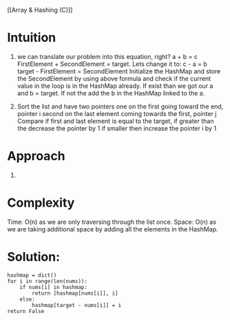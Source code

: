 [[Array & Hashing (C)]]
# **Intuition**
1. we can translate our problem into this equation, right? 
	a + b = c 
	FirstElement + SecondElement = target.
	Lets change it to:
	c - a = b
	target - FirstElement = SecondElement
	Initialize the HashMap and store the SecondElement by using above formula and check if the current value in the loop is in the HashMap already. 
	If exist than we got our a and b = target. If not the add the b in the HashMap linked to the a.

2. Sort the list and have two pointers
	one on the first going toward the end, pointer i
	second on the last element coming towards the first, pointer j
	Compare if first and last element is equal to the target, if greater than the decrease the pointer by 1
	if smaller then increase the pointer i by 1

# **Approach**
1. 

# **Complexity**

Time: O(n) as we are only traversing through the list once.
Space: O(n) as we are taking additional space by adding all the elements in the HashMap.

# Solution:
	hashmap = dict()
	for i in range(len(nums)):
		if nums[i] in hashmap:
			return [hashmap[nums[i]], i]
		else:
			hashmap[target - nums[i]] = i
	return False